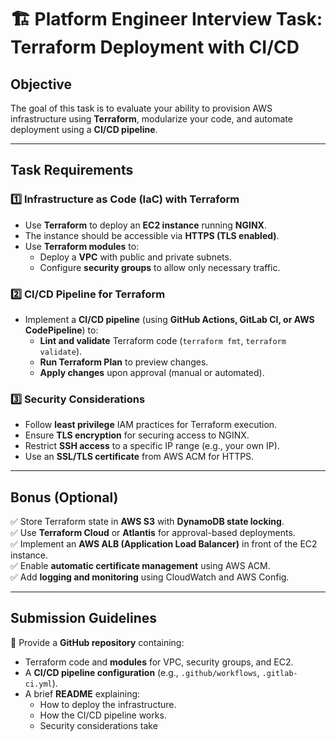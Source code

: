# 🏗️ Platform Engineer Interview Task: Terraform Deployment with CI/CD  

## **Objective**  
The goal of this task is to evaluate your ability to provision AWS infrastructure using **Terraform**, modularize your code, and automate deployment using a **CI/CD pipeline**.  

---

## **Task Requirements**  

### **1️⃣ Infrastructure as Code (IaC) with Terraform**  
- Use **Terraform** to deploy an **EC2 instance** running **NGINX**.  
- The instance should be accessible via **HTTPS (TLS enabled)**.  
- Use **Terraform modules** to:  
  - Deploy a **VPC** with public and private subnets.  
  - Configure **security groups** to allow only necessary traffic.  

### **2️⃣ CI/CD Pipeline for Terraform**  
- Implement a **CI/CD pipeline** (using **GitHub Actions, GitLab CI, or AWS CodePipeline**) to:  
  - **Lint and validate** Terraform code (`terraform fmt`, `terraform validate`).  
  - **Run Terraform Plan** to preview changes.  
  - **Apply changes** upon approval (manual or automated).  

### **3️⃣ Security Considerations**  
- Follow **least privilege** IAM practices for Terraform execution.  
- Ensure **TLS encryption** for securing access to NGINX.  
- Restrict **SSH access** to a specific IP range (e.g., your own IP).  
- Use an **SSL/TLS certificate** from AWS ACM for HTTPS.  

---

## **Bonus (Optional)**  
✅ Store Terraform state in **AWS S3** with **DynamoDB state locking**.  
✅ Use **Terraform Cloud** or **Atlantis** for approval-based deployments.  
✅ Implement an **AWS ALB (Application Load Balancer)** in front of the EC2 instance.  
✅ Enable **automatic certificate management** using AWS ACM.  
✅ Add **logging and monitoring** using CloudWatch and AWS Config.  

---

## **Submission Guidelines**  
🔹 Provide a **GitHub repository** containing:  
- Terraform code and **modules** for VPC, security groups, and EC2.  
- A **CI/CD pipeline configuration** (e.g., `.github/workflows`, `.gitlab-ci.yml`).  
- A brief **README** explaining:  
  - How to deploy the infrastructure.  
  - How the CI/CD pipeline works.  
  - Security considerations take
